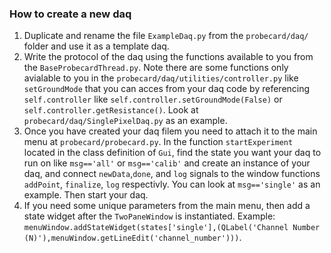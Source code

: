 ### How to create a new daq

 1) Duplicate and rename the file `ExampleDaq.py` from the `probecard/daq/` folder and use it as a template daq.
 2) Write the protocol of the daq using the functions available to you from the `BaseProbecardThread.py`. Note there are some functions only avialable to you in the `probecard/daq/utilities/controller.py` like `setGroundMode` that you can acces from your daq code by referencing `self.controller` like `self.controller.setGroundMode(False)` or `self.controller.getResistance()`. Look at `probecard/daq/SinglePixelDaq.py` as an example.
 3) Once you have created your daq filem you need to attach it to the main menu at `probecard/probecard.py`. In the function `startExperiment` located in the class definition of `Gui`, find the state you want your daq to run on like `msg=='all'` or `msg=='calib'` and create an instance of your daq, and connect `newData`,`done`, and `log` signals to the window functions `addPoint`, `finalize`, `log` respectivly. You can look at `msg=='single'` as an example. Then start your daq.
 4) If you need some unique parameters from the main menu, then add a state widget after the `TwoPaneWindow` is instantiated. Example: ```menuWindow.addStateWidget(states['single'],(QLabel('Channel Number (N)'),menuWindow.getLineEdit('channel_number')))```.

